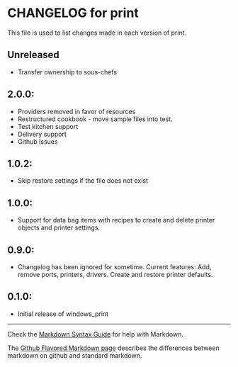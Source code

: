 # CHANGELOG for print

This file is used to list changes made in each version of print.

## Unreleased

* Transfer ownership to sous-chefs

## 2.0.0:

* Providers removed in favor of resources
* Restructured cookbook - move sample files into test.
* Test kitchen support
* Delivery support
* Github Issues

## 1.0.2:

* Skip restore settings if the file does not exist

## 1.0.0:

* Support for data bag items with recipes to create and delete printer objects and printer settings.

## 0.9.0:

* Changelog has been ignored for sometime.  Current features: Add, remove ports, printers, drivers.  Create and restore printer defaults.

## 0.1.0:

* Initial release of windows_print

- - -
Check the [Markdown Syntax Guide](http://daringfireball.net/projects/markdown/syntax) for help with Markdown.

The [Github Flavored Markdown page](http://github.github.com/github-flavored-markdown/) describes the differences between markdown on github and standard markdown.

